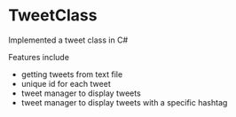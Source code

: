 # TweetClass

Implemented a tweet class in C#

Features include
- getting tweets from text file
- unique id for each tweet
- tweet manager to display tweets
- tweet manager to display tweets with a specific hashtag
